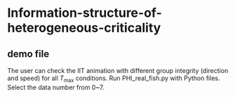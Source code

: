 # Information-structure-of-heterogeneous-criticality

## demo file
The user can check the IIT animation with different group integrity (direction and speed) for all $T_{\mathrm{max}}$ conditions.
Run PHI_real_fish.py with Python files.
Select the data number from 0~7.
